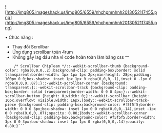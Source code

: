 ![http://img805.imageshack.us/img805/6559/nhchpmnhnh2013052117455.png](http://img805.imageshack.us/img805/6559/nhchpmnhnh2013052117455.png)

• Chức năng :
- Thay đổi Scrollbar
- Ứng dụng scrollbar toàn 4rum
- Không gây lag đâu nha vì code hoàn toàn làm bằng css ^^

```
    /* Scrollbar ChipTeam */::-webkit-scrollbar-thumb {background-color: rgba(0,0,0,.2);background-clip: padding-box;border: solid transparent;border-width: 1px 1px 1px 2px;min-height: 28px;padding: 100px 0 0;box-shadow: inset 1px 1px 0 rgba(0,0,0,.1),inset 0 -1px 0 rgba(0,0,0,.07);}::-webkit-scrollbar-corner {background: transparent;}::-webkit-scrollbar-track {background-clip: padding-box;border: solid transparent;border-width: 0 0 0 4px;}::-webkit-scrollbar-button {height: 0;width: 0;}::-webkit-scrollbar {height: 16px;overflow: visible;width: 16px;}body::-webkit-scrollbar-track-piece {background-clip: padding-box;background-color: #f5f5f5;border-width: 0 0 0 3px;box-shadow: inset 1px 0 0 rgba(0,0,0,.14),inset -1px 0 0 rgba(0,0,0,.07);opacity: 0.80;}body::-webkit-scrollbar-corner {background-clip: padding-box;background-color: #f5f5f5;border-width: 3px 0 0 3px;box-shadow: inset 1px 1px 0 rgba(0,0,0,.14);opacity: 0.80;}```